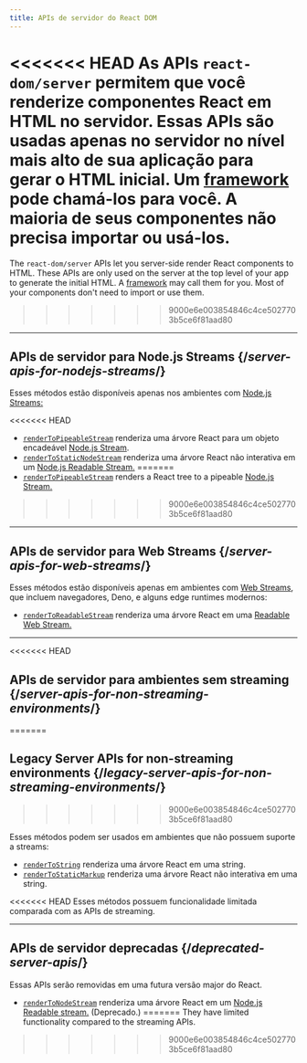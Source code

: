 ```yaml
---
title: APIs de servidor do React DOM
---
```


<Intro>

<<<<<<< HEAD
As APIs `react-dom/server` permitem que você renderize componentes React em HTML no servidor. Essas APIs são usadas apenas no servidor no nível mais alto de sua aplicação para gerar o HTML inicial. Um [framework](/learn/start-a-new-react-project#production-grade-react-frameworks) pode chamá-los para você. A maioria de seus componentes não precisa importar ou usá-los.
=======
The `react-dom/server` APIs let you server-side render React components to HTML. These APIs are only used on the server at the top level of your app to generate the initial HTML. A [framework](/learn/start-a-new-react-project#production-grade-react-frameworks) may call them for you. Most of your components don't need to import or use them.

>>>>>>> 9000e6e003854846c4ce5027703b5ce6f81aad80
</Intro>

---

## APIs de servidor para Node.js Streams {/*server-apis-for-nodejs-streams*/}

Esses métodos estão disponíveis apenas nos ambientes com [Node.js Streams:](https://nodejs.org/api/stream.html)

<<<<<<< HEAD
* [`renderToPipeableStream`](/reference/react-dom/server/renderToPipeableStream) renderiza uma árvore React para um objeto encadeável [Node.js Stream](https://nodejs.org/api/stream.html).
* [`renderToStaticNodeStream`](/reference/react-dom/server/renderToStaticNodeStream) renderiza uma árvore React não interativa em um [Node.js Readable Stream.](https://nodejs.org/api/stream.html#readable-streams)
=======
* [`renderToPipeableStream`](/reference/react-dom/server/renderToPipeableStream) renders a React tree to a pipeable [Node.js Stream.](https://nodejs.org/api/stream.html)
>>>>>>> 9000e6e003854846c4ce5027703b5ce6f81aad80

---

## APIs de servidor para Web Streams {/*server-apis-for-web-streams*/}

Esses métodos estão disponíveis apenas em ambientes com [Web Streams](https://developer.mozilla.org/pt-BR/docs/Web/API/Streams_API), que incluem navegadores, Deno, e alguns edge runtimes modernos:

* [`renderToReadableStream`](/reference/react-dom/server/renderToReadableStream) renderiza uma árvore React em uma [Readable Web Stream.](https://developer.mozilla.org/en-US/docs/Web/API/ReadableStream)

---

<<<<<<< HEAD
## APIs de servidor para ambientes sem streaming {/*server-apis-for-non-streaming-environments*/}
=======
## Legacy Server APIs for non-streaming environments {/*legacy-server-apis-for-non-streaming-environments*/}
>>>>>>> 9000e6e003854846c4ce5027703b5ce6f81aad80

Esses métodos podem ser usados em ambientes que não possuem suporte a streams:

* [`renderToString`](/reference/react-dom/server/renderToString) renderiza uma árvore React em uma string.
* [`renderToStaticMarkup`](/reference/react-dom/server/renderToStaticMarkup) renderiza uma árvore React não interativa em uma string.

<<<<<<< HEAD
Esses métodos possuem funcionalidade limitada comparada com as APIs de streaming.

---

## APIs de servidor deprecadas {/*deprecated-server-apis*/}

<Deprecated>

Essas APIs serão removidas em uma futura versão major do React.

</Deprecated>

* [`renderToNodeStream`](/reference/react-dom/server/renderToNodeStream) renderiza uma árvore React em um [Node.js Readable stream.](https://nodejs.org/api/stream.html#readable-streams) (Deprecado.)
=======
They have limited functionality compared to the streaming APIs.
>>>>>>> 9000e6e003854846c4ce5027703b5ce6f81aad80
